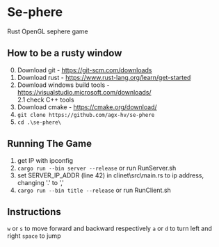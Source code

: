 # Se-phere

Rust OpenGL sephere game

## How to be a rusty window

0. Download git - <https://git-scm.com/downloads>
1. Download rust - <https://www.rust-lang.org/learn/get-started>
2. Download windows build tools - <https://visualstudio.microsoft.com/downloads/>  
 2.1 check C++ tools  
3. Download cmake - <https://cmake.org/download/>
4. ``` git clone https://github.com/agx-hv/se-phere ```
5. ``` cd .\se-phere\ ```

## Running The Game

1. get IP with ipconfig
2. ``` cargo run --bin server --release ``` or run RunServer.sh
3. set SERVER_IP_ADDR (line 42) in clinet\src\main.rs to ip address, changing '.' to ','
4. ``` cargo run --bin title --release ``` or run RunClient.sh

## Instructions

```w``` or ```s``` to move forward and backward respectively
```a``` or ```d``` to turn left and right
```space``` to jump  
